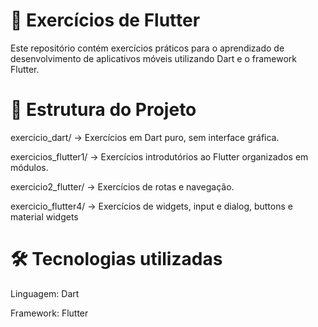 # 📱 Exercícios de Flutter
Este repositório contém exercícios práticos para o aprendizado de desenvolvimento de aplicativos móveis utilizando Dart e o framework Flutter.

# 📂 Estrutura do Projeto
exercicio_dart/ → Exercícios em Dart puro, sem interface gráfica.

exercicios_flutter1/ → Exercícios introdutórios ao Flutter organizados em módulos.

exercicio2_flutter/ → Exercícios de rotas e navegação.

exercicio_flutter4/  → Exercícios de widgets, input e dialog,
buttons e material widgets

# 🛠️ Tecnologias utilizadas
Linguagem: Dart

Framework: Flutter
